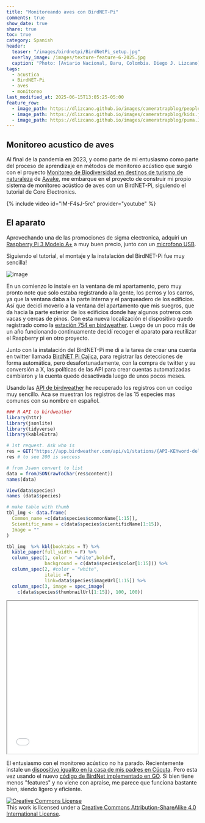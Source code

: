 ```yaml
---
title: "Monitoreando aves con BirdNET-Pi"
comments: true
show_date: true
share: true
toc: true
category: Spanish
header:
  teaser: "/images/birdnetpi/BirdNetPi_setup.jpg"
  overlay_image: /images/texture-feature-6-2025.jpg
  caption: "Photo: [Aviario Nacional, Baru, Colombia. Diego J. Lizcano](https://www.instagram.com/walking_tapir/)"
tags:
  - acustica
  - BirdNET-Pi 
  - aves
  - monitoreo
last_modified_at: 2025-06-15T13:05:25-05:00
feature_row:
  - image_path: https://dlizcano.github.io/images/cameratrapblog/people.jpg
  - image_path: https://dlizcano.github.io/images/cameratrapblog/kids.jpg
  - image_path: https://dlizcano.github.io/images/cameratrapblog/puma.JPG
---
```


## Monitoreo acustico de aves 

Al final de la pandemia en 2023, y como parte de mi entusiasmo como parte del proceso de aprendizaje en métodos de monitoreo acústico que surgió con el proyecto [Monitoreo de Biodiversidad en destinos de turismo de naturaleza](https://monitoreo-acustico.netlify.app/es/) de [Awake](https://www.awake.travel/), me embarque en el proyecto de construir mi propio sistema de monitoreo acústico de aves con un BirdNET-Pi, siguiendo el tutorial de Core Electronics.

{% include video id="IM-F4sJ-5rc" provider="youtube" %}  

## El aparato 

Aprovechando una de las promociones de sigma electronica, adquiri un [Raspberry Pi 3 Modelo A+](https://www.sigmaelectronica.net/producto/rpi3-a/) a muy buen precio, junto con un [microfono USB](https://www.sigmaelectronica.net/producto/adafr-3367/). 

Siguiendo el tutorial, el montaje y la instalación del BirdNET-Pi fue muy sencilla! 

![image](https://dlizcano.github.io/images/birdnetpi/BirdNetPi_setup.jpg)

En un comienzo lo instale en la ventana de mi apartamento, pero muy pronto note que solo estaba registrando a la gente, los perros y los carros, ya que la ventana daba a la parte interna y el parqueadero de los edificios. Así que decidí moverlo a la ventana del apartamento que mis suegros, que da hacia la parte exterior de los edificios donde hay algunos potreros con vacas y cercas de pinos. Con esta nueva localización el dispositivo quedo registrado como la [estación 754 en birdweather](https://t.co/vKG0YMxY6K). Luego de un poco más de un año funcionando continuamente decidí recoger el aparato para reutilizar el Raspberry pi en otro proyecto. 

Junto con la instalación del BirdNET-Pi me di a la tarea de crear una cuenta en twitter llamada [BirdNET Pi Cajica](https://x.com/BirdNetPi_Cajic), para registrar las detecciones de forma automática, pero desafortunadamente, con la compra de twitter y su conversión a X, las políticas de las API para crear cuentas automatizadas cambiaron y la cuenta quedo desactivada luego de unos pocos meses.  

Usando las [API de birdweather](https://app.birdweather.com/api/) he recuperado los registros con un codigo muy sencillo. Aca se muestran los registros de las 15 especies mas comunes con su nombre en español.


```r
### R API to birdweather
library(httr)
library(jsonlite)
library(tidyverse)
library(kableExtra)

# 1st request. Ask who is
res = GET("https://app.birdweather.com/api/v1/stations/{API-KEYword-del-dispositivo}/species?period=all&locale=es")
res # to see 200 is success 

# from Jsaon convert to list
data = fromJSON(rawToChar(res$content))
names(data)

View(data$species)
names (data$species)

# make table with thumb
tbl_img <- data.frame(
  Common_name =c(data$species$commonName[1:15]),
  Scientific_name = c(data$species$scientificName[1:15]),
  Image = ""
)

tbl_img  %>% kbl(booktabs = T) %>%
  kable_paper(full_width = F) %>%
  column_spec(1, color = "white",bold=T,
              background = c(data$species$color[1:15])) %>% 
  column_spec(2, #color = "white",
              italic =T,
              link=data$species$imageUrl[1:15]) %>% 
  column_spec(3, image = spec_image(
    c(data$species$thumbnailUrl[1:15]), 100, 100)) 


```


<iframe
  id="inlineFrameExample"
  title="Inline Frame Example"
  width="500"
  height="400"
  src="/content/BirdNetPi_Cajic.html">
</iframe>

El entusiasmo con el monitoreo acústico no ha parado. Recientemente instale un [dispositivo igualito en la casa de mis padres en Cúcuta](https://app.birdweather.com/stations/2595). Pero esta vez usando el nuevo [código de BirdNet implementado en GO](https://github.com/tphakala/birdnet-go). Si bien tiene menos "features" y no viene con apraise, me parece que funciona bastante bien, siendo ligero y eficiente. 

<a rel="license" href="http://creativecommons.org/licenses/by-sa/4.0/"><img alt="Creative Commons License" style="border-width:0" src="http://i.creativecommons.org/l/by-sa/4.0/88x31.png" /></a><br />This work is licensed under a <a rel="license" href="http://creativecommons.org/licenses/by-sa/4.0/">Creative Commons Attribution-ShareAlike 4.0 International License</a>.
